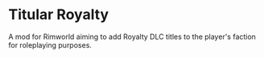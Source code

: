 # Titular Royalty
 A mod for Rimworld aiming to add Royalty DLC titles to the player's faction for roleplaying purposes.